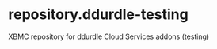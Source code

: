 repository.ddurdle-testing
==========================

XBMC repository for ddurdle Cloud Services addons (testing)


